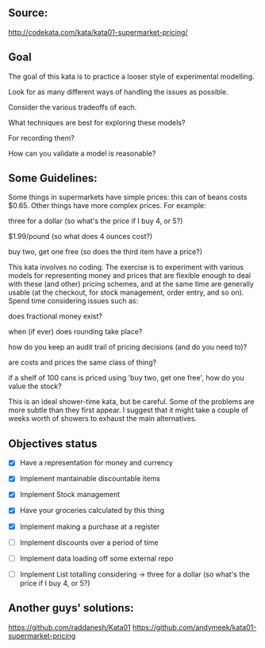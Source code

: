 ## Source:

http://codekata.com/kata/kata01-supermarket-pricing/

## Goal

The goal of this kata is to practice a looser style of experimental modelling.

Look for as many different ways of handling the issues as possible.

Consider the various tradeoffs of each.

What techniques are best for exploring these models?

For recording them?

How can you validate a model is reasonable?

## Some Guidelines:

Some things in supermarkets have simple prices: this can of beans costs $0.65. Other things have more complex prices. For example:

three for a dollar (so what's the price if I buy 4, or 5?)

$1.99/pound (so what does 4 ounces cost?)

buy two, get one free (so does the third item have a price?)

This kata involves no coding. The exercise is to experiment with various models for representing money and prices that are flexible enough to deal with these (and other) pricing schemes, and at the same time are generally usable (at the checkout, for stock management, order entry, and so on). Spend time considering issues such as:

does fractional money exist?

when (if ever) does rounding take place?

how do you keep an audit trail of pricing decisions (and do you need to)?

are costs and prices the same class of thing?

if a shelf of 100 cans is priced using 'buy two, get one free', how do you value the stock?

This is an ideal shower-time kata, but be careful. Some of the problems are more subtle than they first appear. I suggest that it might take a couple of weeks worth of showers to exhaust the main alternatives.

## Objectives status

 - [x] Have a representation for money and currency
 - [x] Implement mantainable discountable items
 - [x] Implement Stock management
 - [x] Have your groceries calculated by this thing
 - [x] Implement making a purchase at a register
 - [ ] Implement discounts over a period of time
 - [ ] Implement data loading off some external repo
 - [ ] Implement List totalling considering -> three for a dollar (so what's the price if I buy 4, or 5?)


 ## Another guys' solutions:
 https://github.com/raddanesh/Kata01
 https://github.com/andymeek/kata01-supermarket-pricing